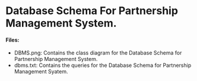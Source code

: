 
# Database Schema For Partnership Management System.

#### Files:

- DBMS.png: Contains the class diagram for the Database Schema for Partnership Management System.
- dbms.txt: Contains the queries for the Database Schema for Partnership Management Syatem.
  
